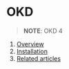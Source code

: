 # OKD

> **NOTE**: OKD 4

1. [Overview](./overview.md)
2. [Installation](./installation.md)
3. [Related articles](./related-articles.md)
